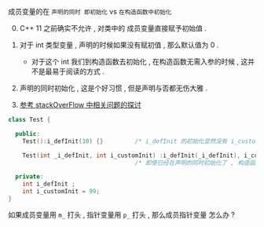 

成员变量的在 `声明的同时 即初始化` vs `在构造函数中初始化` 


0. C++ 11 之前确实不允许 , 对类中的 成员变量直接赋予初始值 . 

1. 对于 int 类型变量 , 声明的时候如果没有赋初值 , 那么默认值为 0 . 
   - 对于这个 int 我们到构造函数去初始化 , 在构造函数无需入参的时候 , 这并不是最易于阅读的方式 . 

2. 声明的同时初始化 , 这是个好习惯 , 但是声明与否都无伤大雅 .  

3. [参考 stackOverFlow 中相关问题的探讨](https://stackoverflow.com/questions/24149924/has-the-new-c11-member-initialization-feature-at-declaration-made-initializati)


```c++
class Test {

  public:
    Test():i_defInit(10) {}         /* i_defInit 的初始化显然没有 i_customInit 初始化来的直观 */

    Test(int _i_defInit, int i_customInit) :i_defInit(_i_defInit), i_customInit(_i_customInit) {}
                                    /* 即使已经在声明的同时初始化了 , 构造函数或其他函数如果有需要仍然可以覆盖 */

  private:
    int i_defInit ;
    int i_customInit = 99;
}
```


如果成员变量用 `m_` 打头 , 指针变量用 `p_` 打头 , 那么成员指针变量 怎么办 ? 